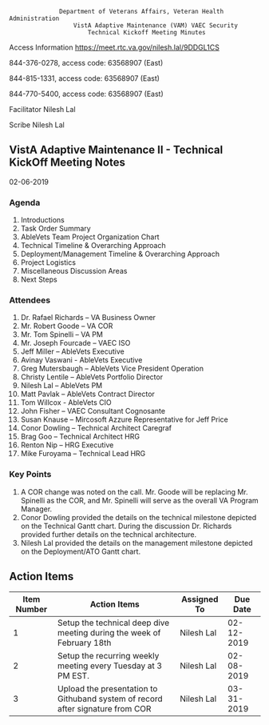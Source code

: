                   Department of Veterans Affairs, Veteran Health Administration
                      VistA Adaptive Maintenance (VAM) VAEC Security 
                          Technical Kickoff Meeting Minutes


Access Information 	https://meet.rtc.va.gov/nilesh.lal/9DDGL1CS

844-376-0278, access code: 63568907 (East) 

844-815-1331, access code: 63568907 (East)

844-770-5400, access code: 63568907 (East)

Facilitator	Nilesh Lal

Scribe	Nilesh Lal



## VistA Adaptive Maintenance II - Technical KickOff Meeting Notes

02-06-2019

### Agenda
1.	Introductions
2.	Task Order Summary
3.	AbleVets Team Project Organization Chart
4.	Technical Timeline & Overarching Approach
5.	Deployment/Management Timeline & Overarching Approach
6.	Project Logistics
7.	Miscellaneous Discussion Areas
8.	Next Steps

### Attendees 
1.	Dr. Rafael Richards – VA Business Owner
2.	Mr. Robert Goode – VA COR
3.	Mr. Tom Spinelli – VA PM
4.	Mr. Joseph Fourcade – VAEC ISO
5.	Jeff Miller – AbleVets Executive
6.	Avinay Vaswani  - AbleVets Executive
7.	Greg Mutersbaugh – AbleVets Vice President Operation
8.	Christy Lentile – AbleVets Portfolio Director
9.	Nilesh Lal – AbleVets PM
10.	Matt Pavlak – AbleVets Contract Director
11.	Tom Willcox -  AbleVets CIO
12.	John Fisher –  VAEC Consultant Cognosante
13.	Susan Knause – Mircosoft Azzure Representative for Jeff Price
14.	Conor Dowling – Technical Architect Caregraf
15.	Brag Goo – Technical Architect HRG
16.	Renton Nip – HRG Executive
17.	Mike Furoyama – Technical Lead HRG

### Key Points
1.	A COR change was noted on the call.  Mr. Goode will be replacing Mr. Spinelli as the COR, and Mr. Spinelli will serve as the overall VA Program Manager.
2.	Conor Dowling provided the details on the technical milestone depicted on the Technical Gantt chart. During the discussion Dr. Richards provided further details on the technical architecture. 
3.	Nilesh Lal provided the details on the management milestone depicted on the Deployment/ATO Gantt chart.

## Action Items

| Item Number	| Action Items | Assigned To	| Due Date |
|---|---|---|---|
|1	|Setup the technical deep dive meeting during the week of February 18th| Nilesh Lal| 02-12-2019 | 	   
|2	|Setup the recurring weekly meeting every Tuesday at 3 PM EST.| Nilesh Lal| 02-08-2019 | 
|3	|Upload the presentation to Githuband system of record after signature from COR| Nilesh Lal| 03-31-2019 | 

